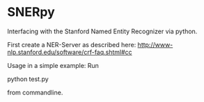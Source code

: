 SNERpy
======

Interfacing with the Stanford Named Entity Recognizer via python.


First create a NER-Server as described here:
http://www-nlp.stanford.edu/software/crf-faq.shtml#cc


Usage in a simple example:
Run

python test.py

from commandline.
